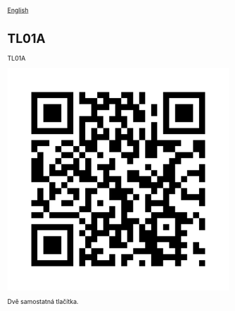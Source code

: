 
[English](./README.md)
<!--- module --->
# TL01A
<!--- Emodule --->

<!--- subtitle --->TL01A<!--- Esubtitle --->

![TL01A](DOC/SRC/img/TL01A_QRcode.png)

<!--- description --->Dvě samostatná tlačítka.<!--- Edescription --->
            